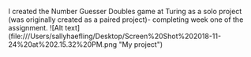I created the Number Guesser Doubles game at Turing as a solo project (was originally created as a paired project)- completing week one of the assignment.
![Alt text] (file:///Users/sallyhaefling/Desktop/Screen%20Shot%202018-11-24%20at%202.15.32%20PM.png "My project")
